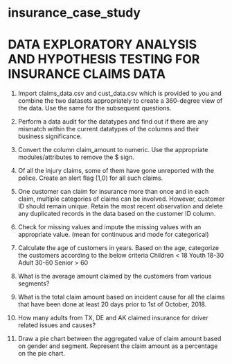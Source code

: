 # insurance_case_study

# DATA EXPLORATORY ANALYSIS AND HYPOTHESIS TESTING FOR INSURANCE CLAIMS DATA

1. Import claims_data.csv and cust_data.csv which is provided to you and combine the two datasets appropriately to create a 360-degree view of the data. Use the same for the subsequent questions.

2. Perform a data audit for the datatypes and find out if there are any mismatch within the current datatypes of the columns and their business significance.

3. Convert the column claim_amount to numeric. Use the appropriate modules/attributes to remove the $ sign.

4. Of all the injury claims, some of them have gone unreported with the police. Create an alert flag (1,0) for all such claims.

5. One customer can claim for insurance more than once and in each claim, multiple categories of claims can be involved. However, customer ID should remain unique. Retain the most recent observation and delete any duplicated records in the data based on the customer ID column.

6. Check for missing values and impute the missing values with an appropriate value. (mean for continuous and mode for categorical)

7. Calculate the age of customers in years. Based on the age, categorize the customers according to the below criteria
   Children < 18
   Youth 18-30
   Adult 30-60
   Senior > 60
   
9. What is the average amount claimed by the customers from various segments?

10. What is the total claim amount based on incident cause for all the claims that have been done at least 20 days prior to 1st of October, 2018.

11. How many adults from TX, DE and AK claimed insurance for driver related issues and causes?

12. Draw a pie chart between the aggregated value of claim amount based on gender and segment. Represent the claim amount as a percentage on the pie chart.







